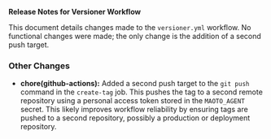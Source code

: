 **Release Notes for Versioner Workflow**

This document details changes made to the `versioner.yml` workflow.  No functional changes were made; the only change is the addition of a second push target.

### Other Changes

* **chore(github-actions):** Added a second push target to the `git push` command in the `create-tag` job.  This pushes the tag to a second remote repository using a personal access token stored in the `MAOTO_AGENT` secret.  This likely improves workflow reliability by ensuring tags are pushed to a second repository, possibly a production or deployment repository.

